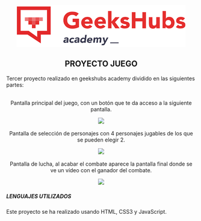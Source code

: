 <p align="center">
<img src="img/geeks.png"></p>

<h2 align="center">PROYECTO JUEGO</h2>
<p>Tercer proyecto realizado en geekshubs academy dividido en las siguientes partes:
<br>
<br>

<p align="center">Pantalla principal del juego, con un botón que te da acceso a la siguiente pantalla.</p>
<p align="center"><img src="img/Inicio.png"></p>

<p align="center">Pantalla de selección de personajes con 4 personajes jugables de los que se pueden elegir 2.</p>
<p align="center"><img src="img/Seleccion.png"></p>

<p align="center">Pantalla de lucha, al acabar el combate aparece la pantalla final donde se ve un vídeo con el ganador del combate.</p>
<p align="center"><img src="img/Lucha.png"></p>

<h5>LENGUAJES UTILIZADOS</h5>
<p>Este proyecto se ha realizado usando HTML, CSS3 y JavaScript.</p>
